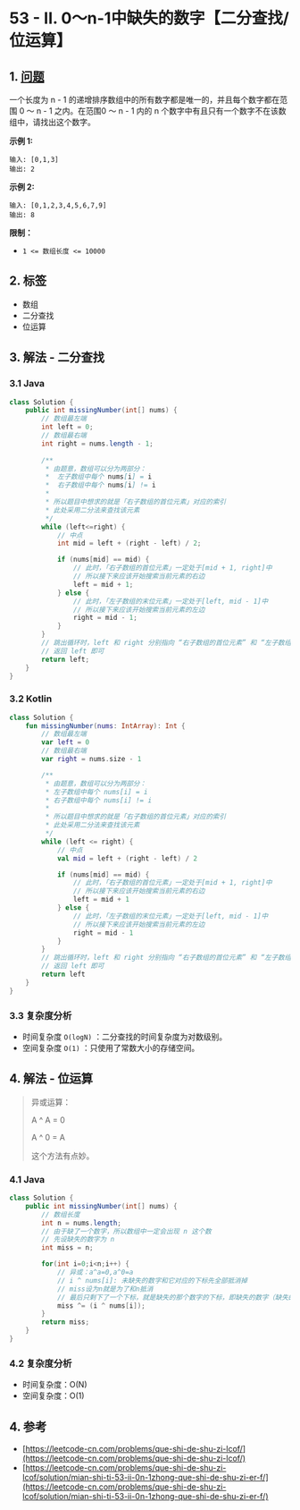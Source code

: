 # 53 - II. 0～n-1中缺失的数字【二分查找/位运算】

## 1. [问题](https://leetcode-cn.com/problems/que-shi-de-shu-zi-lcof/)

一个长度为 n - 1 的递增排序数组中的所有数字都是唯一的，并且每个数字都在范围 0 ～ n - 1 之内。在范围0 ～ n - 1 内的 n 个数字中有且只有一个数字不在该数组中，请找出这个数字。

**示例 1:**

```
输入: [0,1,3]
输出: 2
```

**示例 2:**

```
输入: [0,1,2,3,4,5,6,7,9]
输出: 8
```

**限制：**

* `1 <= 数组长度 <= 10000`

## 2. 标签

* 数组
* 二分查找
* 位运算

## 3. 解法 - 二分查找

### 3.1 Java

```java
class Solution {
    public int missingNumber(int[] nums) {
        // 数组最左端
        int left = 0;
        // 数组最右端
        int right = nums.length - 1;
        
        /**
         * 由题意，数组可以分为两部分：
         *  左子数组中每个 nums[i] = i
         *  右子数组中每个 nums[i] != i
         * 
         * 所以题目中想求的就是「右子数组的首位元素」对应的索引
         * 此处采用二分法来查找该元素
         */
        while (left<=right) {
            // 中点
            int mid = left + (right - left) / 2;

            if (nums[mid] == mid) {
                // 此时，「右子数组的首位元素」一定处于[mid + 1, right]中
                // 所以接下来应该开始搜索当前元素的右边
                left = mid + 1;
            } else {
                // 此时，「左子数组的末位元素」一定处于[left, mid - 1]中
                // 所以接下来应该开始搜索当前元素的左边
                right = mid - 1;
            }
        }
        // 跳出循环时，left 和 right 分别指向 “右子数组的首位元素” 和 “左子数组的末位元素” 
        // 返回 left 即可
        return left;
    }
}
```

### 3.2 Kotlin

```kotlin
class Solution {
    fun missingNumber(nums: IntArray): Int {
        // 数组最左端
        var left = 0
        // 数组最右端
        var right = nums.size - 1

        /**
         * 由题意，数组可以分为两部分：
         * 左子数组中每个 nums[i] = i
         * 右子数组中每个 nums[i] != i
         *
         * 所以题目中想求的就是「右子数组的首位元素」对应的索引
         * 此处采用二分法来查找该元素
         */
        while (left <= right) {
            // 中点
            val mid = left + (right - left) / 2

            if (nums[mid] == mid) {
                // 此时，「右子数组的首位元素」一定处于[mid + 1, right]中
                // 所以接下来应该开始搜索当前元素的右边
                left = mid + 1
            } else {
                // 此时，「左子数组的末位元素」一定处于[left, mid - 1]中
                // 所以接下来应该开始搜索当前元素的左边
                right = mid - 1
            }
        }
        // 跳出循环时，left 和 right 分别指向 “右子数组的首位元素” 和 “左子数组的末位元素” 
        // 返回 left 即可
        return left
    }
}
```

### 3.3 复杂度分析

* 时间复杂度 `O(logN)` ：二分查找的时间复杂度为对数级别。
* 空间复杂度 `O(1)` ：只使用了常数大小的存储空间。

## 4. 解法 - 位运算

> 异或运算：
>
> A ^ A = 0
>
> A ^ 0 = A
>
> 这个方法有点妙。

### 4.1 Java

```java
class Solution {
    public int missingNumber(int[] nums) {
        // 数组长度
        int n = nums.length;
        // 由于缺了一个数字，所以数组中一定会出现 n 这个数
        // 先设缺失的数字为 n
        int miss = n;

        for(int i=0;i<n;i++) {
            // 异或：a^a=0,a^0=a
            // i ^ nums[i]: 未缺失的数字和它对应的下标先全部抵消掉
            // miss设为n就是为了和n抵消
            // 最后只剩下了一个下标，就是缺失的那个数字的下标，即缺失的数字（缺失的数字本身和它的下标是一样的！）
            miss ^= (i ^ nums[i]);
        }
        return miss;
    }
}
```

### 4.2 复杂度分析

* 时间复杂度：O(N)
* 空间复杂度：O(1)

## 4. 参考

* [https://leetcode-cn.com/problems/que-shi-de-shu-zi-lcof/](https://leetcode-cn.com/problems/que-shi-de-shu-zi-lcof/)
* [https://leetcode-cn.com/problems/que-shi-de-shu-zi-lcof/solution/mian-shi-ti-53-ii-0n-1zhong-que-shi-de-shu-zi-er-f/](https://leetcode-cn.com/problems/que-shi-de-shu-zi-lcof/solution/mian-shi-ti-53-ii-0n-1zhong-que-shi-de-shu-zi-er-f/)

